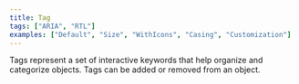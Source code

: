 ```yaml
---
title: Tag
tags: ["ARIA", "RTL"]
examples: ["Default", "Size", "WithIcons", "Casing", "Customization"]
---
```


Tags represent a set of interactive keywords that help organize and categorize objects. Tags can be added or removed from an object.
